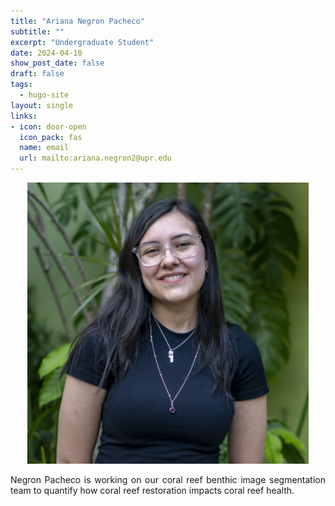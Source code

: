 ```yaml
---
title: "Ariana Negron Pacheco"
subtitle: ""
excerpt: "Undergraduate Student"
date: 2024-04-10
show_post_date: false
draft: false
tags:
  - hugo-site
layout: single
links:
- icon: door-open
  icon_pack: fas
  name: email
  url: mailto:ariana.negron2@upr.edu
---
```


<div style="text-align: center;">
<img src="featured-hex.png" width="450"> 
</div>

<div style="text-align: justify;">

Negron Pacheco is working on our coral reef benthic image segmentation team to quantify how coral reef restoration impacts coral reef health.

</div>
